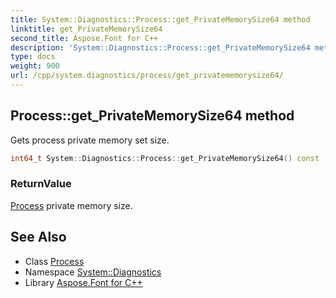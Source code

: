 ```yaml
---
title: System::Diagnostics::Process::get_PrivateMemorySize64 method
linktitle: get_PrivateMemorySize64
second_title: Aspose.Font for C++
description: 'System::Diagnostics::Process::get_PrivateMemorySize64 method. Gets process private memory set size in C++.'
type: docs
weight: 900
url: /cpp/system.diagnostics/process/get_privatememorysize64/
---
```

## Process::get_PrivateMemorySize64 method


Gets process private memory set size.

```cpp
int64_t System::Diagnostics::Process::get_PrivateMemorySize64() const
```


### ReturnValue

[Process](../) private memory size.

## See Also

* Class [Process](../)
* Namespace [System::Diagnostics](../../)
* Library [Aspose.Font for C++](../../../)
